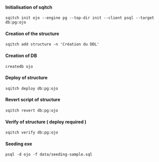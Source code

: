 #### Initialisation of sqitch
```
sqitch init ojo --engine pg --top-dir init --client psql --target db:pg:ojo
```
#### Creation of the structure
```
sqitch add structure -n 'Création du DDL'
```
#### Creation of DB
```
createdb ojo
```
#### Deploy of structure
```
sqitch deploy db:pg:ojo
```
#### Revert script of structure
```
sqitch revert db:pg:ojo
```
#### Verify of structure ( deploy required )
```
sqitch verify db:pg:ojo
```
#### Seeding exe 
```
psql -d ojo -f data/seeding-sample.sql
```
